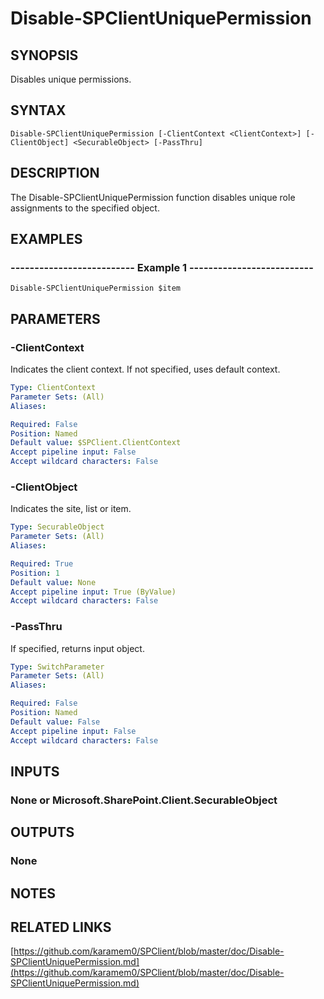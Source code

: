 # Disable-SPClientUniquePermission

## SYNOPSIS
Disables unique permissions.

## SYNTAX

```
Disable-SPClientUniquePermission [-ClientContext <ClientContext>] [-ClientObject] <SecurableObject> [-PassThru]
```

## DESCRIPTION
The Disable-SPClientUniquePermission function disables unique role assignments to the specified object.

## EXAMPLES

### -------------------------- Example 1 --------------------------
```
Disable-SPClientUniquePermission $item
```

## PARAMETERS

### -ClientContext
Indicates the client context.
If not specified, uses default context.

```yaml
Type: ClientContext
Parameter Sets: (All)
Aliases: 

Required: False
Position: Named
Default value: $SPClient.ClientContext
Accept pipeline input: False
Accept wildcard characters: False
```

### -ClientObject
Indicates the site, list or item.

```yaml
Type: SecurableObject
Parameter Sets: (All)
Aliases: 

Required: True
Position: 1
Default value: None
Accept pipeline input: True (ByValue)
Accept wildcard characters: False
```

### -PassThru
If specified, returns input object.

```yaml
Type: SwitchParameter
Parameter Sets: (All)
Aliases: 

Required: False
Position: Named
Default value: False
Accept pipeline input: False
Accept wildcard characters: False
```

## INPUTS

### None or Microsoft.SharePoint.Client.SecurableObject

## OUTPUTS

### None

## NOTES

## RELATED LINKS

[https://github.com/karamem0/SPClient/blob/master/doc/Disable-SPClientUniquePermission.md](https://github.com/karamem0/SPClient/blob/master/doc/Disable-SPClientUniquePermission.md)

